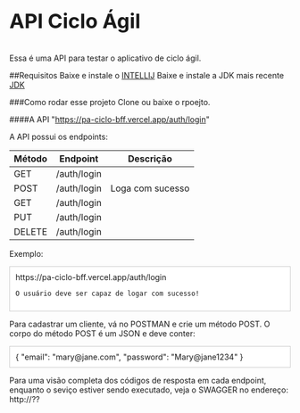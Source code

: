 <p style="font-size:36px"><strong>API Ciclo Ágil</strong></p>


Essa é uma API para testar o aplicativo de ciclo ágil.

##Requisitos
Baixe e instale o [INTELLIJ](https://www.jetbrains.com/idea/)
Baixe e instale a JDK mais recente [JDK](https://www.oracle.com/java/technologies/downloads/#java8)

###Como rodar esse projeto
Clone ou baixe o rpoejto.

####A API
"https://pa-ciclo-bff.vercel.app/auth/login"

A API possui os endpoints:

| Método | Endpoint       | Descrição         |
|--------|----------------|-------------------|
| GET    | /auth/login    |                   |
| POST   | /auth/login    | Loga com sucesso  |
| GET    | /auth/login    |                   |
| PUT    | /auth/login    |                   |
| DELETE | /auth/login    |                   |

Exemplo:

<div style="background-color: #ffffff; padding: 10px; border: 1px solid #cccccc;">
    https://pa-ciclo-bff.vercel.app/auth/login

    O usuário deve ser capaz de logar com sucesso!
</div>

Para cadastrar um cliente, vá no POSTMAN e crie um método POST.
O corpo do método POST é um JSON e deve conter:
<div style="background-color: #ffffff; padding: 10px; border: 1px solid #cccccc;">
    {
        "email": "mary@jane.com",
        "password": "Mary@jane1234"
    }
</div>

Para uma visão completa dos códigos de resposta em cada endpoint, enquanto o seviço estiver sendo executado, veja o SWAGGER no endereço: http://??
